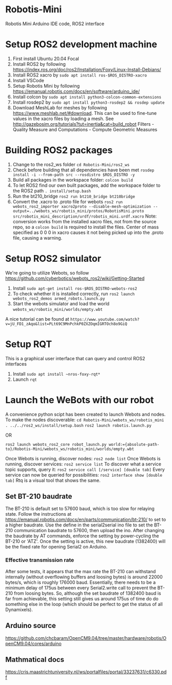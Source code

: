 # Robotis-Mini

Robotis Mini Arduino IDE code, ROS2 interface

# Setup ROS2 development machine

1. First install Ubuntu 20.04 Focal
2. Install ROS2 by following https://index.ros.org/doc/ros2/Installation/Foxy/Linux-Install-Debians/
3. Install ROS2 xacro by `sudo apt install ros-$ROS_DISTRO-xacro`
4. Install VSCode
5. Setup Robotis Mini by following https://emanual.robotis.com/docs/en/software/arduino_ide/
6. Install colcon by `sudo apt install python3-colcon-common-extensions`
7. Install rosdep2 by `sudo apt install python3-rosdep2 && rosdep update`
8. Download MeshLab for meshes by following https://www.meshlab.net/#download. This can be used to fine-tune values in the xacro files by loading a mesh. See http://gazebosim.org/tutorials?tut=inertia&cat=build_robot
   Filters - Quality Measure and Computations - Compute Geometric Measures

# Building ROS2 packages

1. Change to the ros2_ws folder `cd Robotis-Mini/ros2_ws`
2. Check before building that all dependencies have been met `rosdep install -i --from-path src --rosdistro $ROS_DISTRO -y`
3. Build all packages in the workspace folder: `colcon build`
4. To let ROS2 find our own built packages, add the workspace folder to the ROS2 path `. install/setup.bash`
5. Run the bt210_bridge `ros2 run bt210_bridge bt210bridge`
6. Convert the .xacro to .proto file for webots `ros2 run webots_ros2_importer xacro2proto --disable-mesh-optimization --output=../webots_ws/robotis_mini/protos/RobotisMini.proto src/robotis_mini_description/urdf/robotis_mini.urdf.xacro` Note: conversion works from the installed xacro files, not from the source repo, so a `colcon build` is required to install the files. Center of mass specified as 0 0 0 in xacro causes it not being picked up into the .proto file, causing a warning.

# Setup ROS2 simulator

We're going to utilize Webots, so follow https://github.com/cyberbotics/webots_ros2/wiki/Getting-Started

1. Install `sudo apt-get install ros-$ROS_DISTRO-webots-ros2`
2. To check whether it is installed correctly, run `ros2 launch webots_ros2_demos armed_robots.launch.py`
3. Start the webots simulator and load the world `webots_ws/robotis_mini/worlds/empty.wbt`

A nice tutorial can be found at `https://www.youtube.com/watch?v=jU_FD1_zAqo&list=PLt69C9MnPchkP0ZXZOqmIGRTOch8o9GiQ`

# Setup RQT

This is a graphical user interface that can query and control ROS2 interfaces

1. Install `sudo apt install ~nros-foxy-rqt*`
2. Launch `rqt`

# Launch the WeBots with our robot

A convenience python scipt has been created to launch Webots and nodes. To make the nodes discoverable:
`cd Robotis-Mini/webots_ws/robotis_mini`
`. ../../ros2_ws/install/setup.bash`
`ros2 launch robotis.launch.py`

OR

`ros2 launch webots_ros2_core robot_launch.py world:={absolute-path-to}/Robotis-Mini/webots_ws/robotis_mini/worlds/empty.wbt`

Once Webots is running, discover nodes: `ros2 node list`
Once Webots is running, discover services: `ros2 service list`
To discover what a service topic supports, query it: `ros2 service call [/service] [double tab]`
Every service can now be queried for possibilities: `ros2 interface show [double tab]`
Rtq is a visual tool that shows the same.

## Set BT-210 baudrate

The BT-210 is default set to 57600 baud, which is too slow for relaying state.
Follow the instructions at https://emanual.robotis.com/docs/en/parts/communication/bt-210/ to set to a higher baudrate.
Use the define in the serial2serial ino file to set the BT-210 communication baudrate to 57600, then upload the ino.
After changing the baudrate by AT commands, enforce the setting by power-cycling the BT-210 or 'ATZ'. Once the setting is active, this new baudrate (1382400) will be the fixed rate for opening Serial2 on Arduino.

### Effective transmission rate

After some tests, it appears that the max rate the BT-210 can withstand internally (without overflowing buffers and loosing bytes) is around 22000 bytes/s, which is roughly 176000 baud. Essentially, there needs to be a minimum delay of 175us between every Serial2.write call to prevent the BT-210 from loosing bytes. So, although the set baudrate of 1382400 baud is far from achievable, this setting still gives us around 175us of time do do something else in the loop (which should be perfect to get the status of all Dynamixels).

## Arduino source

https://github.com/chcbaram/OpenCM9.04/tree/master/hardware/robotis/OpenCM9.04/cores/arduino

## Mathmatical docs

https://cris.maastrichtuniversity.nl/ws/portalfiles/portal/33237631/c6330.pdf
